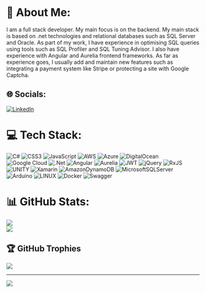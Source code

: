# 💫 About Me:
I am a full stack developer. My main focus is on the backend. My main stack is based on .net technologies and relational databases such as SQL Server and Oracle. As part of my work, I have experience in optimising SQL queries using tools such as SQL Profiler and SQL Tuning Advisor. I also have experience with Angular and Aurelia frontend frameworks. As far as experience goes, I usually add and maintain new features such as integrating a payment system like Stripe or protecting a site with Google Captcha. 


## 🌐 Socials:
[![LinkedIn](https://img.shields.io/badge/LinkedIn-%230077B5.svg?logo=linkedin&logoColor=white)]([https://linkedin.com/in/https://www.linkedin.com/in/oleksandr-lohvinov-134a72183/](https://www.linkedin.com/in/bohdan-roshko-1ba6b6183/)) 

# 💻 Tech Stack:
![C#](https://img.shields.io/badge/c%23-%23239120.svg?style=flat&logo=c-sharp&logoColor=white) ![CSS3](https://img.shields.io/badge/css3-%231572B6.svg?style=flat&logo=css3&logoColor=white) ![JavaScript](https://img.shields.io/badge/javascript-%23323330.svg?style=flat&logo=javascript&logoColor=%23F7DF1E) ![AWS](https://img.shields.io/badge/AWS-%23FF9900.svg?style=flat&logo=amazon-aws&logoColor=white) ![Azure](https://img.shields.io/badge/azure-%230072C6.svg?style=flat&logo=azure-devops&logoColor=white) ![DigitalOcean](https://img.shields.io/badge/DigitalOcean-%230167ff.svg?style=flat&logo=digitalOcean&logoColor=white) ![Google Cloud](https://img.shields.io/badge/Google%20Cloud-%234285F4.svg?style=flat&logo=google-cloud&logoColor=white) ![.Net](https://img.shields.io/badge/.NET-5C2D91?style=flat&logo=.net&logoColor=white) ![Angular](https://img.shields.io/badge/angular-%23DD0031.svg?style=flat&logo=angular&logoColor=white) ![Aurelia](https://img.shields.io/badge/aurelia-%23ED2B88.svg?style=flat&logo=aurelia&logoColor=fff) ![JWT](https://img.shields.io/badge/JWT-black?style=flat&logo=JSON%20web%20tokens) ![jQuery](https://img.shields.io/badge/jquery-%230769AD.svg?style=flat&logo=jquery&logoColor=white) ![RxJS](https://img.shields.io/badge/rxjs-%23B7178C.svg?style=flat&logo=reactivex&logoColor=white) ![UNITY](https://img.shields.io/badge/Unity-%2320232a.svg?style=flat&logo=unity&logoColor=white) ![Xamarin](https://img.shields.io/badge/Xamarin-3199DC?style=flat&logo=xamarin&logoColor=white) ![AmazonDynamoDB](https://img.shields.io/badge/Amazon%20DynamoDB-4053D6?style=flat&logo=Amazon%20DynamoDB&logoColor=white) ![MicrosoftSQLServer](https://img.shields.io/badge/Microsoft%20SQL%20Sever-CC2927?style=flat&logo=microsoft%20sql%20server&logoColor=white) ![Arduino](https://img.shields.io/badge/-Arduino-00979D?style=flat&logo=Arduino&logoColor=white) ![LINUX](https://img.shields.io/badge/Linux-FCC624?style=flat&logo=linux&logoColor=black) ![Docker](https://img.shields.io/badge/docker-%230db7ed.svg?style=flat&logo=docker&logoColor=white) ![Swagger](https://img.shields.io/badge/-Swagger-%23Clojure?style=flat&logo=swagger&logoColor=white)
# 📊 GitHub Stats:
![](https://github-readme-streak-stats.herokuapp.com/?user=BohdanRoshko&theme=dark&hide_border=true)<br/>
![](https://github-readme-stats.vercel.app/api/top-langs/?username=BohdanRoshko&theme=dark&hide_border=true&include_all_commits=false&count_private=false&layout=compact)

## 🏆 GitHub Trophies
![](https://github-profile-trophy.vercel.app/?username=BohdanRoshko&theme=radical&no-frame=false&no-bg=false&margin-w=4)

---
[![](https://visitcount.itsvg.in/api?id=BohdanRoshko&icon=0&color=0)](https://visitcount.itsvg.in)
